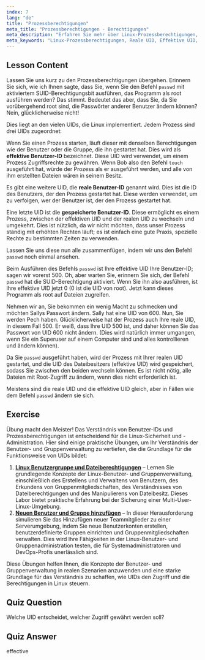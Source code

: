 ```yaml
---
index: 7
lang: "de"
title: "Prozessberechtigungen"
meta_title: "Prozessberechtigungen - Berechtigungen"
meta_description: "Erfahren Sie mehr über Linux-Prozessberechtigungen, einschließlich Real-, Effektiver und Gespeicherter Benutzer-IDs. Verstehen Sie, wie UIDs die Sicherheit und Befehlsausführung beeinflussen. Beginnen Sie noch heute mit dem Lernen!"
meta_keywords: "Linux-Prozessberechtigungen, Reale UID, Effektive UID, Gespeicherte UID, Linux-Sicherheit, passwd-Befehl, Linux-Tutorial, Linux für Anfänger"
---
```


## Lesson Content

Lassen Sie uns kurz zu den Prozessberechtigungen übergehen. Erinnern Sie sich, wie ich Ihnen sagte, dass Sie, wenn Sie den Befehl `passwd` mit aktiviertem SUID-Berechtigungsbit ausführen, das Programm als root ausführen werden? Das stimmt. Bedeutet das aber, dass Sie, da Sie vorübergehend root sind, die Passwörter anderer Benutzer ändern können? Nein, glücklicherweise nicht!

Dies liegt an den vielen UIDs, die Linux implementiert. Jedem Prozess sind drei UIDs zugeordnet:

Wenn Sie einen Prozess starten, läuft dieser mit denselben Berechtigungen wie der Benutzer oder die Gruppe, die ihn gestartet hat. Dies wird als **effektive Benutzer-ID** bezeichnet. Diese UID wird verwendet, um einem Prozess Zugriffsrechte zu gewähren. Wenn Bob also den Befehl `touch` ausgeführt hat, würde der Prozess als er ausgeführt werden, und alle von ihm erstellten Dateien wären in seinem Besitz.

Es gibt eine weitere UID, die **reale Benutzer-ID** genannt wird. Dies ist die ID des Benutzers, der den Prozess gestartet hat. Diese werden verwendet, um zu verfolgen, wer der Benutzer ist, der den Prozess gestartet hat.

Eine letzte UID ist die **gespeicherte Benutzer-ID**. Diese ermöglicht es einem Prozess, zwischen der effektiven UID und der realen UID zu wechseln und umgekehrt. Dies ist nützlich, da wir nicht möchten, dass unser Prozess ständig mit erhöhten Rechten läuft; es ist einfach eine gute Praxis, spezielle Rechte zu bestimmten Zeiten zu verwenden.

Lassen Sie uns diese nun alle zusammenfügen, indem wir uns den Befehl `passwd` noch einmal ansehen.

Beim Ausführen des Befehls `passwd` ist Ihre effektive UID Ihre Benutzer-ID; sagen wir vorerst 500. Oh, aber warten Sie, erinnern Sie sich, der Befehl `passwd` hat die SUID-Berechtigung aktiviert. Wenn Sie ihn also ausführen, ist Ihre effektive UID jetzt 0 (0 ist die UID von root). Jetzt kann dieses Programm als root auf Dateien zugreifen.

Nehmen wir an, Sie bekommen ein wenig Macht zu schmecken und möchten Sallys Passwort ändern. Sally hat eine UID von 600. Nun, Sie werden Pech haben. Glücklicherweise hat der Prozess auch Ihre reale UID, in diesem Fall 500. Er weiß, dass Ihre UID 500 ist, und daher können Sie das Passwort von UID 600 nicht ändern. (Dies wird natürlich immer umgangen, wenn Sie ein Superuser auf einem Computer sind und alles kontrollieren und ändern können).

Da Sie `passwd` ausgeführt haben, wird der Prozess mit Ihrer realen UID gestartet, und die UID des Dateibesitzers (effektive UID) wird gespeichert, sodass Sie zwischen den beiden wechseln können. Es ist nicht nötig, alle Dateien mit Root-Zugriff zu ändern, wenn dies nicht erforderlich ist.

Meistens sind die reale UID und die effektive UID gleich, aber in Fällen wie dem Befehl `passwd` ändern sie sich.

## Exercise

Übung macht den Meister! Das Verständnis von Benutzer-IDs und Prozessberechtigungen ist entscheidend für die Linux-Sicherheit und -Administration. Hier sind einige praktische Übungen, um Ihr Verständnis der Benutzer- und Gruppenverwaltung zu vertiefen, die die Grundlage für die Funktionsweise von UIDs bildet:

1. **[Linux Benutzergruppe und Dateiberechtigungen](https://labex.io/de/labs/linux-linux-user-group-and-file-permissions-18002)** – Lernen Sie grundlegende Konzepte der Linux-Benutzer- und Gruppenverwaltung, einschließlich des Erstellens und Verwaltens von Benutzern, des Erkundens von Gruppenmitgliedschaften, des Verständnisses von Dateiberechtigungen und des Manipulierens von Dateibesitz. Dieses Labor bietet praktische Erfahrung bei der Sicherung einer Multi-User-Linux-Umgebung.
2. **[Neuen Benutzer und Gruppe hinzufügen](https://labex.io/de/labs/linux-add-new-user-and-group-17987)** – In dieser Herausforderung simulieren Sie das Hinzufügen neuer Teammitglieder zu einer Serverumgebung, indem Sie neue Benutzerkonten erstellen, benutzerdefinierte Gruppen einrichten und Gruppenmitgliedschaften verwalten. Dies wird Ihre Fähigkeiten in der Linux-Benutzer- und Gruppenadministration testen, die für Systemadministratoren und DevOps-Profis unerlässlich sind.

Diese Übungen helfen Ihnen, die Konzepte der Benutzer- und Gruppenverwaltung in realen Szenarien anzuwenden und eine starke Grundlage für das Verständnis zu schaffen, wie UIDs den Zugriff und die Berechtigungen in Linux steuern.

## Quiz Question

Welche UID entscheidet, welcher Zugriff gewährt werden soll?

## Quiz Answer

effective
